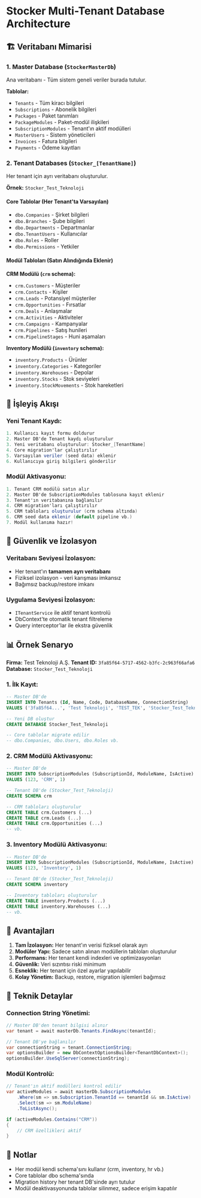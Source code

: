 # Stocker Multi-Tenant Database Architecture

## 🏗️ Veritabanı Mimarisi

### 1. Master Database (`StockerMasterDb`)
Ana veritabanı - Tüm sistem geneli veriler burada tutulur.

**Tablolar:**
- `Tenants` - Tüm kiracı bilgileri
- `Subscriptions` - Abonelik bilgileri
- `Packages` - Paket tanımları
- `PackageModules` - Paket-modül ilişkileri
- `SubscriptionModules` - Tenant'ın aktif modülleri
- `MasterUsers` - Sistem yöneticileri
- `Invoices` - Fatura bilgileri
- `Payments` - Ödeme kayıtları

### 2. Tenant Databases (`Stocker_[TenantName]`)
Her tenant için ayrı veritabanı oluşturulur.

**Örnek:** `Stocker_Test_Teknoloji`

#### Core Tablolar (Her Tenant'ta Varsayılan)
- `dbo.Companies` - Şirket bilgileri
- `dbo.Branches` - Şube bilgileri
- `dbo.Departments` - Departmanlar
- `dbo.TenantUsers` - Kullanıcılar
- `dbo.Roles` - Roller
- `dbo.Permissions` - Yetkiler

#### Modül Tabloları (Satın Alındığında Eklenir)

**CRM Modülü (`crm` schema):**
- `crm.Customers` - Müşteriler
- `crm.Contacts` - Kişiler
- `crm.Leads` - Potansiyel müşteriler
- `crm.Opportunities` - Fırsatlar
- `crm.Deals` - Anlaşmalar
- `crm.Activities` - Aktiviteler
- `crm.Campaigns` - Kampanyalar
- `crm.Pipelines` - Satış hunileri
- `crm.PipelineStages` - Huni aşamaları

**Inventory Modülü (`inventory` schema):**
- `inventory.Products` - Ürünler
- `inventory.Categories` - Kategoriler
- `inventory.Warehouses` - Depolar
- `inventory.Stocks` - Stok seviyeleri
- `inventory.StockMovements` - Stok hareketleri

## 🔄 İşleyiş Akışı

### Yeni Tenant Kaydı:
```csharp
1. Kullanıcı kayıt formu doldurur
2. Master DB'de Tenant kaydı oluşturulur
3. Yeni veritabanı oluşturulur: Stocker_[TenantName]
4. Core migration'lar çalıştırılır
5. Varsayılan veriler (seed data) eklenir
6. Kullanıcıya giriş bilgileri gönderilir
```

### Modül Aktivasyonu:
```csharp
1. Tenant CRM modülü satın alır
2. Master DB'de SubscriptionModules tablosuna kayıt eklenir
3. Tenant'ın veritabanına bağlanılır
4. CRM migration'ları çalıştırılır
5. CRM tabloları oluşturulur (crm schema altında)
6. CRM seed data eklenir (default pipeline vb.)
7. Modül kullanıma hazır!
```

## 🔐 Güvenlik ve İzolasyon

### Veritabanı Seviyesi İzolasyon:
- Her tenant'ın **tamamen ayrı veritabanı**
- Fiziksel izolasyon - veri karışması imkansız
- Bağımsız backup/restore imkanı

### Uygulama Seviyesi İzolasyon:
- `ITenantService` ile aktif tenant kontrolü
- DbContext'te otomatik tenant filtreleme
- Query interceptor'lar ile ekstra güvenlik

## 📊 Örnek Senaryo

**Firma:** Test Teknoloji A.Ş.
**Tenant ID:** `3fa85f64-5717-4562-b3fc-2c963f66afa6`
**Database:** `Stocker_Test_Teknoloji`

### 1. İlk Kayıt:
```sql
-- Master DB'de
INSERT INTO Tenants (Id, Name, Code, DatabaseName, ConnectionString)
VALUES ('3fa85f64...', 'Test Teknoloji', 'TEST_TEK', 'Stocker_Test_Teknoloji', '...')

-- Yeni DB oluştur
CREATE DATABASE Stocker_Test_Teknoloji

-- Core tablolar migrate edilir
-- dbo.Companies, dbo.Users, dbo.Roles vb.
```

### 2. CRM Modülü Aktivasyonu:
```sql
-- Master DB'de
INSERT INTO SubscriptionModules (SubscriptionId, ModuleName, IsActive)
VALUES (123, 'CRM', 1)

-- Tenant DB'de (Stocker_Test_Teknoloji)
CREATE SCHEMA crm

-- CRM tabloları oluşturulur
CREATE TABLE crm.Customers (...)
CREATE TABLE crm.Leads (...)
CREATE TABLE crm.Opportunities (...)
-- vb.
```

### 3. Inventory Modülü Aktivasyonu:
```sql
-- Master DB'de
INSERT INTO SubscriptionModules (SubscriptionId, ModuleName, IsActive)
VALUES (123, 'Inventory', 1)

-- Tenant DB'de (Stocker_Test_Teknoloji)
CREATE SCHEMA inventory

-- Inventory tabloları oluşturulur
CREATE TABLE inventory.Products (...)
CREATE TABLE inventory.Warehouses (...)
-- vb.
```

## 🎯 Avantajları

1. **Tam İzolasyon:** Her tenant'ın verisi fiziksel olarak ayrı
2. **Modüler Yapı:** Sadece satın alınan modüllerin tabloları oluşturulur
3. **Performans:** Her tenant kendi indexleri ve optimizasyonları
4. **Güvenlik:** Veri sızıntısı riski minimum
5. **Esneklik:** Her tenant için özel ayarlar yapılabilir
6. **Kolay Yönetim:** Backup, restore, migration işlemleri bağımsız

## 🔧 Teknik Detaylar

### Connection String Yönetimi:
```csharp
// Master DB'den tenant bilgisi alınır
var tenant = await masterDb.Tenants.FindAsync(tenantId);

// Tenant DB'ye bağlanılır
var connectionString = tenant.ConnectionString;
var optionsBuilder = new DbContextOptionsBuilder<TenantDbContext>();
optionsBuilder.UseSqlServer(connectionString);
```

### Modül Kontrolü:
```csharp
// Tenant'ın aktif modülleri kontrol edilir
var activeModules = await masterDb.SubscriptionModules
    .Where(sm => sm.Subscription.TenantId == tenantId && sm.IsActive)
    .Select(sm => sm.ModuleName)
    .ToListAsync();

if (activeModules.Contains("CRM"))
{
    // CRM özellikleri aktif
}
```

## 📝 Notlar

- Her modül kendi schema'sını kullanır (crm, inventory, hr vb.)
- Core tablolar dbo schema'sında
- Migration history her tenant DB'sinde ayrı tutulur
- Modül deaktivasyonunda tablolar silinmez, sadece erişim kapatılır